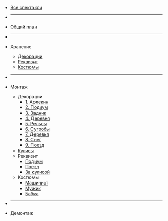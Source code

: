 * [Все спектакли](/)

* ___

* [Общий план](perfomances/ehai/)

* ___

* Хранение
  * [Декорации](perfomances/ehai/hranenie/dekoracii.md)
  * [Реквизит](perfomances/ehai/hranenie/rekvizit.md)
  * [Костюмы](perfomances/ehai/hranenie/kostumi.md)

* ___

* Монтаж
  * Декорации
    * [1. Арлекин](perfomances/ehai/montaj/dekoracii/arlekin.md)
	* [2. Подиум](perfomances/ehai/montaj/dekoracii/podium.md)
	* [3. Задник](perfomances/ehai/montaj/dekoracii/zadnik.md)
	* [4. Деревня](perfomances/ehai/montaj/dekoracii/derevnya.md)
	* [5. Рельсы](perfomances/ehai/montaj/dekoracii/relsi.md)
	* [6. Сугробы](perfomances/ehai/montaj/dekoracii/sugrobi.md)
	* [7. Деревья](perfomances/ehai/montaj/dekoracii/derevya.md)
	* [8. Снег](perfomances/ehai/montaj/dekoracii/sneg.md)
	* [9. Поезд](perfomances/ehai/montaj/dekoracii/poezd.md)
  * [Кулисы](perfomances/ehai/montaj/kulisi.md)
  * Реквизит
    * [Подиум](perfomances/ehai/montaj/rekvizit/podium.md)
	* [Поезд](perfomances/ehai/montaj/rekvizit/poezd.md)
	* [За кулисой](perfomances/ehai/montaj/rekvizit/kulisa.md)
  * Костюмы
    * [Машинист](perfomances/ehai/montaj/kostumi/mashinist.md)
	* [Мужик](perfomances/ehai/montaj/kostumi/mujik.md)
	* [Бабка](perfomances/ehai/montaj/kostumi/babka.md)

* ___

* Демонтаж